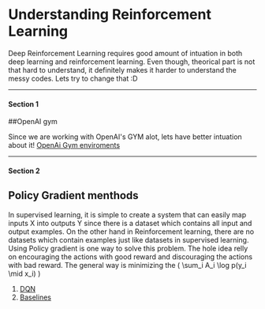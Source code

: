# Understanding Reinforcement Learning 

Deep Reinforcement Learning requires good amount of intuation in both deep learning and reinforcement learning. Even though, theorical part is not that hard to understand, it definitely makes it harder to understand the messy codes. Lets try to change that :D 

---

#### Section 1

##OpenAI gym

Since we are working with OpenAI's GYM alot, lets have better intuation about it! [OpenAi Gym enviroments](https://github.com/AhmetHamzaEmra/Understanding_RL/blob/master/openai_gym/Understanding%20Gym%20enviroments.ipynb)

---

#### Section 2 

## Policy Gradient menthods 

In supervised learning, it is simple to create a system that can easily map inputs X into outputs Y since there is a dataset which contains all input and output examples. On the other hand in Reinforcement learning, there are no datasets which contain examples just like datasets in supervised learning. Using Policy gradient is one way to solve this problem. The hole idea relly on encouraging the actions with good reward and discouraging the actions with bad reward. The general way is minimizing the  \( \sum_i A_i \log p(y_i \mid x_i) \)



1. [DQN](DeepQ)
2. [Baselines](Baselines)

